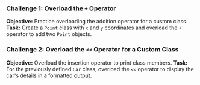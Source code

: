 

### Challenge 1: Overload the `+` Operator
**Objective:** Practice overloading the addition operator for a custom class.
**Task:** Create a `Point` class with `x` and `y` coordinates and overload the `+` operator to add two `Point` objects.



### Challenge 2: Overload the `<<` Operator for a Custom Class
**Objective:** Overload the insertion operator to print class members.
**Task:** For the previously defined `Car` class, overload the `<<` operator to display the car's details in a formatted output.

